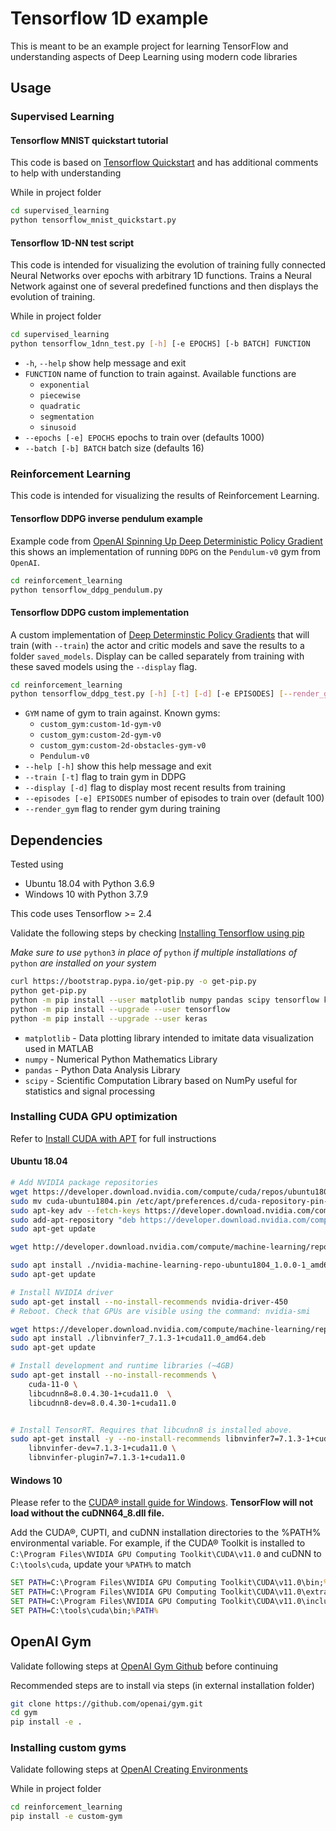 # Tensorflow 1D example

This is meant to be an example project for learning TensorFlow and understanding aspects of Deep Learning using modern code libraries

## Usage

### Supervised Learning

#### Tensorflow MNIST quickstart tutorial

This code is based on [Tensorflow Quickstart](https://www.tensorflow.org/tutorials/quickstart/beginner) and has additional comments to help with understanding

While in project folder

```bash
cd supervised_learning
python tensorflow_mnist_quickstart.py
```

#### Tensorflow 1D-NN test script

This code is intended for visualizing the evolution of training fully connected Neural Networks over epochs with arbitrary 1D functions.  Trains a Neural Network against one of several predefined functions and then displays the evolution of training.

While in project folder

```bash
cd supervised_learning
python tensorflow_1dnn_test.py [-h] [-e EPOCHS] [-b BATCH] FUNCTION
```

* `-h`, `--help` show help message and exit
* `FUNCTION` name of function to train against.  Available functions are
  * `exponential`
  * `piecewise`
  * `quadratic`
  * `segmentation`
  * `sinusoid`
* `--epochs [-e] EPOCHS` epochs to train over (defaults 1000)
* `--batch [-b] BATCH` batch size (defaults 16)

### Reinforcement Learning

This code is intended for visualizing the results of Reinforcement Learning.  

#### Tensorflow DDPG inverse pendulum example

Example code from [OpenAI Spinning Up Deep Deterministic Policy Gradient](https://spinningup.openai.com/en/latest/algorithms/ddpg.html) this shows an implementation of running `DDPG` on the `Pendulum-v0` gym from `OpenAI`.

```bash
cd reinforcement_learning
python tensorflow_ddpg_pendulum.py
```

#### Tensorflow DDPG custom implementation

A custom implementation of [Deep Determinstic Policy Gradients](https://arxiv.org/abs/1509.02971) that will train (with `--train`) the actor and critic models and save the results to a folder `saved_models`.  Display can be called separately from training with these saved models using the `--display` flag.

```bash
cd reinforcement_learning
python tensorflow_ddpg_test.py [-h] [-t] [-d] [-e EPISODES] [--render_gym] GYM
```

* `GYM` name of gym to train against. Known gyms:
  * `custom_gym:custom-1d-gym-v0`
  * `custom_gym:custom-2d-gym-v0`
  * `custom_gym:custom-2d-obstacles-gym-v0`
  * `Pendulum-v0`
* `--help [-h]` show this help message and exit
* `--train [-t]` flag to train gym in DDPG
* `--display [-d]` flag to display most recent results from training
* `--episodes [-e] EPISODES` number of episodes to train over (default 100)
* `--render_gym` flag to render gym during training

## Dependencies

Tested using

* Ubuntu 18.04 with Python 3.6.9
* Windows 10 with Python 3.7.9

This code uses Tensorflow >= 2.4

Validate the following steps by checking [Installing Tensorflow using pip](https://www.tensorflow.org/install/pip)

*Make sure to use* `python3` *in place of* `python` *if multiple installations of* `python` *are installed on your system*

```bash
curl https://bootstrap.pypa.io/get-pip.py -o get-pip.py
python get-pip.py
python -m pip install --user matplotlib numpy pandas scipy tensorflow keras
python -m pip install --upgrade --user tensorflow
python -m pip install --upgrade --user keras
```

* `matplotlib` - Data plotting library intended to imitate data visualization used in MATLAB  
* `numpy` - Numerical Python Mathematics Library
* `pandas` - Python Data Analysis Library
* `scipy` - Scientific Computation Library based on NumPy useful for statistics and signal processing

### Installing CUDA GPU optimization

Refer to [Install CUDA with APT](https://www.tensorflow.org/install/gpu#install_cuda_with_apt) for full instructions

#### Ubuntu 18.04

```bash
# Add NVIDIA package repositories
wget https://developer.download.nvidia.com/compute/cuda/repos/ubuntu1804/x86_64/cuda-ubuntu1804.pin
sudo mv cuda-ubuntu1804.pin /etc/apt/preferences.d/cuda-repository-pin-600
sudo apt-key adv --fetch-keys https://developer.download.nvidia.com/compute/cuda/repos/ubuntu1804/x86_64/7fa2af80.pub
sudo add-apt-repository "deb https://developer.download.nvidia.com/compute/cuda/repos/ubuntu1804/x86_64/ /"
sudo apt-get update

wget http://developer.download.nvidia.com/compute/machine-learning/repos/ubuntu1804/x86_64/nvidia-machine-learning-repo-ubuntu1804_1.0.0-1_amd64.deb

sudo apt install ./nvidia-machine-learning-repo-ubuntu1804_1.0.0-1_amd64.deb
sudo apt-get update

# Install NVIDIA driver
sudo apt-get install --no-install-recommends nvidia-driver-450
# Reboot. Check that GPUs are visible using the command: nvidia-smi

wget https://developer.download.nvidia.com/compute/machine-learning/repos/ubuntu1804/x86_64/libnvinfer7_7.1.3-1+cuda11.0_amd64.deb
sudo apt install ./libnvinfer7_7.1.3-1+cuda11.0_amd64.deb
sudo apt-get update

# Install development and runtime libraries (~4GB)
sudo apt-get install --no-install-recommends \
    cuda-11-0 \
    libcudnn8=8.0.4.30-1+cuda11.0  \
    libcudnn8-dev=8.0.4.30-1+cuda11.0


# Install TensorRT. Requires that libcudnn8 is installed above.
sudo apt-get install -y --no-install-recommends libnvinfer7=7.1.3-1+cuda11.0 \
    libnvinfer-dev=7.1.3-1+cuda11.0 \
    libnvinfer-plugin7=7.1.3-1+cuda11.0
```

#### Windows 10

Please refer to the [CUDA® install guide for Windows](https://docs.nvidia.com/cuda/cuda-installation-guide-microsoft-windows/). **TensorFlow will not load without the cuDNN64_8.dll file.**

Add the CUDA®, CUPTI, and cuDNN installation directories to the %PATH% environmental variable. For example, if the CUDA® Toolkit is installed to `C:\Program Files\NVIDIA GPU Computing Toolkit\CUDA\v11.0` and cuDNN to `C:\tools\cuda`, update your `%PATH%` to match

```cmd
SET PATH=C:\Program Files\NVIDIA GPU Computing Toolkit\CUDA\v11.0\bin;%PATH%
SET PATH=C:\Program Files\NVIDIA GPU Computing Toolkit\CUDA\v11.0\extras\CUPTI\lib64;%PATH%
SET PATH=C:\Program Files\NVIDIA GPU Computing Toolkit\CUDA\v11.0\include;%PATH%
SET PATH=C:\tools\cuda\bin;%PATH%
```

## OpenAI Gym

Validate following steps at [OpenAI Gym Github](https://github.com/openai/gym) before continuing

Recommended steps are to install via steps (in external installation folder)

```bash
git clone https://github.com/openai/gym.git
cd gym
pip install -e .
```

### Installing custom gyms

Validate following steps at [OpenAI Creating Environments](https://github.com/openai/gym/blob/master/docs/creating-environments.md)

While in project folder

```bash
cd reinforcement_learning
pip install -e custom-gym
```
